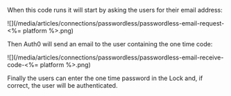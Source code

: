 When this code runs it will start by asking the users for their email address:

![](/media/articles/connections/passwordless/passwordless-email-request-<%= platform %>.png)

Then Auth0 will send an email to the user containing the one time code:

![](/media/articles/connections/passwordless/passwordless-email-receive-code-<%= platform %>.png)

Finally the users can enter the one time password in the Lock and, if correct, the user will be authenticated.